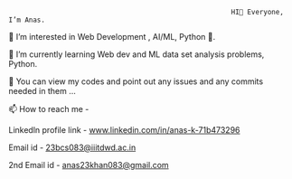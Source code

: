                                                            HI👋 Everyone, I’m Anas. 

 👀 I’m interested in Web Development , AI/ML, Python 🐍. 

 🌱 I’m currently learning Web dev and ML data set analysis problems, Python. 

 💞️ You can view my codes and point out any issues and any commits needed in them ...

 📫 How to reach me - 

   Linkedln profile link - www.linkedin.com/in/anas-k-71b473296

   Email id - 23bcs083@iiitdwd.ac.in 

   2nd Email id - anas23khan083@gmail.com

<!---
ANAS727189/ANAS727189 is a ✨ special ✨ repository because its `README.md` (this file) appears on your GitHub profile.
You can click the Preview link to take a look at your changes.
--->
